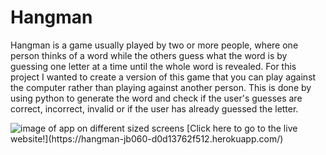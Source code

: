 # Hangman

Hangman is a game usually played by two or more people, where one person thinks of a word while the others guess what the word is by guessing one letter at a time until the whole word is revealed.
For this project I wanted to create a version of this game that you can play against the computer rather than playing against another person.
This is done by using python to generate the word and check if the user's guesses are correct, incorrect, invalid or if the user has already guessed the letter.

<img src="images/responsivescreenshot.png" alt="image of app on different sized screens">
[Click here to go to the live website!](https://hangman-jb060-d0d13762f512.herokuapp.com/)

